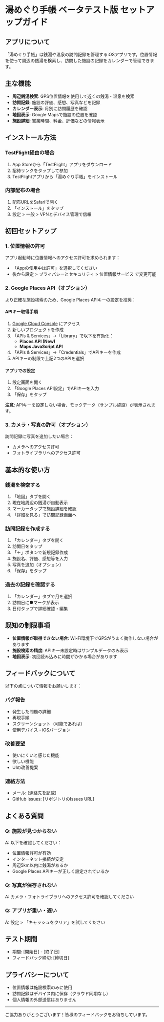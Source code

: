 # 湯めぐり手帳 ベータテスト版 セットアップガイド

## アプリについて

「湯めぐり手帳」は銭湯や温泉の訪問記録を管理するiOSアプリです。位置情報を使って周辺の銭湯を検索し、訪問した施設の記録をカレンダーで管理できます。

## 主な機能

- **周辺銭湯検索**: GPS位置情報を使用して近くの銭湯・温泉を検索
- **訪問記録**: 施設の評価、感想、写真などを記録
- **カレンダー表示**: 月別に訪問履歴を確認
- **地図表示**: Google Mapsで施設の位置を確認
- **施設詳細**: 営業時間、料金、評価などの情報表示

## インストール方法

### TestFlight経由の場合
1. App Storeから「TestFlight」アプリをダウンロード
2. 招待リンクをタップして参加
3. TestFlightアプリから「湯めぐり手帳」をインストール

### 内部配布の場合
1. 配布URLをSafariで開く
2. 「インストール」をタップ
3. 設定 > 一般 > VPNとデバイス管理で信頼

## 初回セットアップ

### 1. 位置情報の許可
アプリ起動時に位置情報へのアクセス許可を求められます：
- 「Appの使用中は許可」を選択してください
- 後から設定 > プライバシーとセキュリティ > 位置情報サービス で変更可能

### 2. Google Places API（オプション）
より正確な施設検索のため、Google Places APIキーの設定を推奨：

#### APIキー取得手順
1. [Google Cloud Console](https://console.cloud.google.com/) にアクセス
2. 新しいプロジェクトを作成
3. 「APIs & Services」→「Library」で以下を有効化：
   - **Places API (New)**
   - **Maps JavaScript API**
4. 「APIs & Services」→「Credentials」でAPIキーを作成
5. APIキーの制限で上記2つのAPIを選択

#### アプリでの設定
1. 設定画面を開く
2. 「Google Places API設定」でAPIキーを入力
3. 「保存」をタップ

**注意**: APIキーを設定しない場合、モックデータ（サンプル施設）が表示されます。

### 3. カメラ・写真の許可（オプション）
訪問記録に写真を追加したい場合：
- カメラへのアクセス許可
- フォトライブラリへのアクセス許可

## 基本的な使い方

### 銭湯を検索する
1. 「地図」タブを開く
2. 現在地周辺の銭湯が自動表示
3. マーカータップで施設詳細を確認
4. 「詳細を見る」で訪問記録画面へ

### 訪問記録を作成する
1. 「カレンダー」タブを開く
2. 訪問日をタップ
3. 「＋」ボタンで新規記録作成
4. 施設名、評価、感想等を入力
5. 写真を追加（オプション）
6. 「保存」をタップ

### 過去の記録を確認する
1. 「カレンダー」タブで月を選択
2. 訪問日に●マークが表示
3. 日付タップで詳細確認・編集

## 既知の制限事項

- **位置情報が取得できない場合**: Wi-Fi環境下でGPSがうまく動作しない場合があります
- **施設検索の精度**: APIキー未設定時はサンプルデータのみ表示
- **地図表示**: 初回読み込みに時間がかかる場合があります

## フィードバックについて

以下の点について情報をお願いします：

### バグ報告
- 発生した問題の詳細
- 再現手順
- スクリーンショット（可能であれば）
- 使用デバイス・iOSバージョン

### 改善要望
- 使いにくいと感じた機能
- 欲しい機能
- UIの改善提案

### 連絡方法
- メール: [連絡先を記載]
- GitHub Issues: [リポジトリのIssues URL]

## よくある質問

### Q: 施設が見つからない
A: 以下を確認してください：
- 位置情報許可が有効
- インターネット接続が安定
- 周辺5km以内に銭湯があるか
- Google Places APIキーが正しく設定されているか

### Q: 写真が保存されない
A: カメラ・フォトライブラリへのアクセス許可を確認してください

### Q: アプリが重い・遅い
A: 設定 > 「キャッシュをクリア」を試してください

## テスト期間

- 期間: [開始日] - [終了日]
- フィードバック締切: [締切日]

## プライバシーについて

- 位置情報は施設検索のみに使用
- 訪問記録はデバイス内に保存（クラウド同期なし）
- 個人情報の外部送信はありません

---

ご協力ありがとうございます！皆様のフィードバックをお待ちしています。